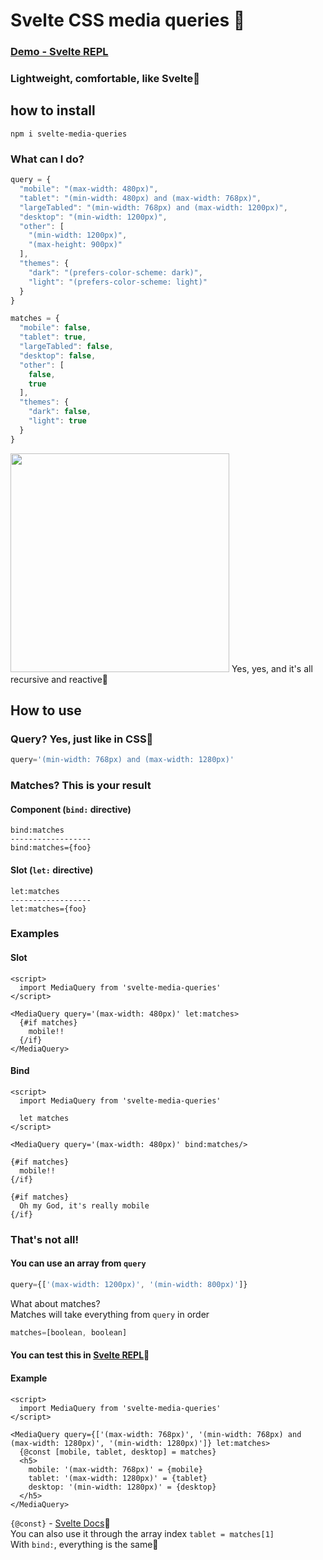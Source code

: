 # Svelte CSS media queries 🐥

### [Demo - Svelte REPL](https://svelte.dev/repl/7e97f1a1d1654701a0661e076037d160?version=3.48.0)
### Lightweight, comfortable, like Svelte🐣

## how to install
```npm
npm i svelte-media-queries
```
### What can I do?

```js
query = {
  "mobile": "(max-width: 480px)",
  "tablet": "(min-width: 480px) and (max-width: 768px)",
  "largeTabled": "(min-width: 768px) and (max-width: 1200px)",
  "desktop": "(min-width: 1200px)",
  "other": [
    "(min-width: 1200px)",
    "(max-height: 900px)"
  ],
  "themes": {
    "dark": "(prefers-color-scheme: dark)",
    "light": "(prefers-color-scheme: light)"
  }
}
```
```js
matches = {
  "mobile": false,
  "tablet": true,
  "largeTabled": false,
  "desktop": false,
  "other": [
    false,
    true
  ],
  "themes": {
    "dark": false,
    "light": true
  }
}
```
<img src="https://media.giphy.com/media/oYtVHSxngR3lC/giphy-tumblr.gif" width="350"/>
Yes, yes, and it's all recursive and reactive🐹

## How to use

### Query? Yes, just like in CSS🙊
```js
query='(min-width: 768px) and (max-width: 1280px)'
```
### Matches? This is your result
#### Component (`bind:` directive)
```
bind:matches
------------------
bind:matches={foo}
```
#### Slot (`let:` directive)
```
let:matches
------------------
let:matches={foo}
```
### Examples
#### Slot
```svelte
<script>
  import MediaQuery from 'svelte-media-queries'
</script>

<MediaQuery query='(max-width: 480px)' let:matches>
  {#if matches}
    mobile!!
  {/if}
</MediaQuery>
```
#### Bind
```svelte
<script>
  import MediaQuery from 'svelte-media-queries'

  let matches
</script>

<MediaQuery query='(max-width: 480px)' bind:matches/>

{#if matches}
  mobile!!
{/if}

{#if matches}
  Oh my God, it's really mobile
{/if}
```

### That's not all!
#### You can use an array from `query`
```js
query={['(max-width: 1200px)', '(min-width: 800px)']}
```
What about matches?  
Matches will take everything from `query` in order  
```js
matches=[boolean, boolean]
```
#### You can test this in [Svelte REPL](https://svelte.dev/repl/7e97f1a1d1654701a0661e076037d160?version=3.48.0)🐥
#### Example
```svelte
<script>
  import MediaQuery from 'svelte-media-queries'
</script>

<MediaQuery query={['(max-width: 768px)', '(min-width: 768px) and (max-width: 1280px)', '(min-width: 1280px)']} let:matches>
  {@const [mobile, tablet, desktop] = matches}
  <h5>
    mobile: '(max-width: 768px)' = {mobile}
    tablet: '(max-width: 1280px)' = {tablet}
    desktop: '(min-width: 1280px)' = {desktop}
  </h5>
</MediaQuery>
```
`{@const}` - [Svelte Docs](https://svelte.dev/docs#template-syntax-const)🐹  
You can also use it through the array index `tablet = matches[1]`  
With `bind:`, everything is the same🐥  
